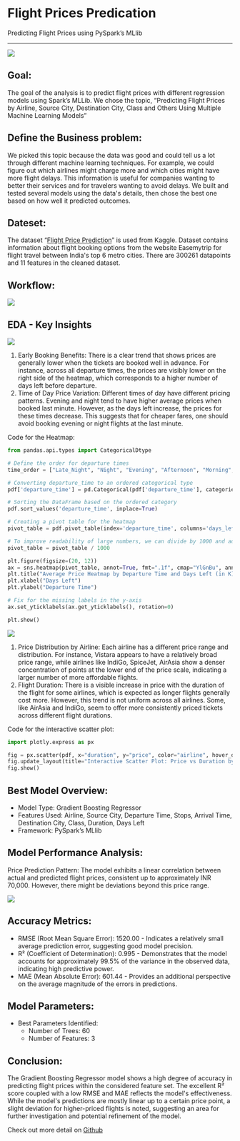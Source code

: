# Flight Prices Predication
Predicting Flight Prices using PySpark’s MLlib

---
<img src="../images/fligh-price-pred/flight-price-pred.gif?raw=true"/>

## Goal:
The goal of the analysis is to predict flight prices with different regression models using Spark’s MLLib.  We chose the topic, “Predicting Flight Prices by Airline, Source City, Destination City, Class and Others Using Multiple Machine Learning Models” 

## Define the Business problem:
We picked this topic because the data was good and could tell us a lot through different machine learning techniques. For example, we could figure out which airlines might charge more and which cities might have more flight delays. This information is useful for companies wanting to better their services and for travelers wanting to avoid delays. We built and tested several models using the data's details, then chose the best one based on how well it predicted outcomes.

## Dateset:
The dataset “[Flight Price Prediction](https://www.kaggle.com/datasets/shubhambathwal/flight-price-prediction/data)” is used from Kaggle. Dataset contains information about flight booking options from the website Easemytrip for flight travel between India's top 6 metro cities. There are 300261 datapoints and 11 features in the cleaned dataset.

## Workflow:
<img src="../images/fligh-price-pred/project-workflow.png?raw=true"/>

## EDA - Key Insights
<img src="../images/fligh-price-pred/period-heatmap.png?raw=true"/>

1. Early Booking Benefits: There is a clear trend that shows prices are generally lower when the tickets are booked well in advance. For instance, across all departure times, the prices are visibly lower on the right side of the heatmap, which corresponds to a higher number of days left before departure.
2. Time of Day Price Variation: Different times of day have different pricing patterns. Evening and night tend to have higher average prices when booked last minute. However, as the days left increase, the prices for these times decrease. This suggests that for cheaper fares, one should avoid booking evening or night flights at the last minute.

Code for the Heatmap:
```Python
from pandas.api.types import CategoricalDtype

# Define the order for departure times
time_order = ["Late_Night", "Night", "Evening", "Afternoon", "Morning", "Early_Morning"]

# Converting departure_time to an ordered categorical type
pdf['departure_time'] = pd.Categorical(pdf['departure_time'], categories=time_order, ordered=True)

# Sorting the DataFrame based on the ordered category
pdf.sort_values('departure_time', inplace=True)

# Creating a pivot table for the heatmap
pivot_table = pdf.pivot_table(index='departure_time', columns='days_left', values='price', aggfunc='mean')

# To improve readability of large numbers, we can divide by 1000 and add 'K' to represent thousands
pivot_table = pivot_table / 1000

plt.figure(figsize=(20, 12))
ax = sns.heatmap(pivot_table, annot=True, fmt=".1f", cmap="YlGnBu", annot_kws={"size": 7})
plt.title("Average Price Heatmap by Departure Time and Days Left (in K)")
plt.xlabel("Days Left")
plt.ylabel("Departure Time")

# Fix for the missing labels in the y-axis
ax.set_yticklabels(ax.get_yticklabels(), rotation=0)

plt.show()
```
<img src="../images/fligh-price-pred/price-vs-dur.png?raw=true"/>

1. Price Distribution by Airline: Each airline has a different price range and distribution. For instance, Vistara appears to have a relatively broad price range, while airlines like IndiGo, SpiceJet, AirAsia show a denser concentration of points at the lower end of the price scale, indicating a larger number of more affordable flights.
2. Flight Duration: There is a visible increase in price with the duration of the flight for some airlines, which is expected as longer flights generally cost more. However, this trend is not uniform across all airlines. Some, like AirAsia and IndiGo, seem to offer more consistently priced tickets across different flight durations.

Code for the interactive scatter plot:
```Python
import plotly.express as px

fig = px.scatter(pdf, x="duration", y="price", color="airline", hover_data=['days_left'])
fig.update_layout(title="Interactive Scatter Plot: Price vs Duration by Airline")
fig.show()
```

## Best Model Overview:
 - Model Type: Gradient Boosting Regressor
 - Features Used: Airline, Source City, Departure Time, Stops, Arrival Time, Destination City, Class, Duration, Days Left
 - Framework: PySpark’s MLlib

## Model Performance Analysis:
Price Prediction Pattern: The model exhibits a linear correlation between actual and predicted flight prices, consistent up to approximately INR 70,000. However, there might be deviations beyond this price range.

<img src="../images/fligh-price-pred/prediction-vs-actual.png?raw=true"/>

## Accuracy Metrics:
 - RMSE (Root Mean Square Error): 1520.00 - Indicates a relatively small average prediction error, suggesting good model precision.
 - R² (Coefficient of Determination): 0.995 - Demonstrates that the model accounts for approximately 99.5% of the variance in the observed data, indicating high predictive power.
 - MAE (Mean Absolute Error): 601.44 - Provides an additional perspective on the average magnitude of the errors in predictions.

## Model Parameters:
 - Best Parameters Identified:
   - Number of Trees: 60
   - Number of Features: 3

## Conclusion:
The Gradient Boosting Regressor model shows a high degree of accuracy in predicting flight prices within the considered feature set. The excellent R² score coupled with a low RMSE and MAE reflects the model's effectiveness. While the model's predictions are mostly linear up to a certain price point, a slight deviation for higher-priced flights is noted, suggesting an area for further investigation and potential refinement of the model.

Check out more detail on [Github](https://github.com/LarryChenCode/flight_fare_prediction_using_pyspark_mllib)